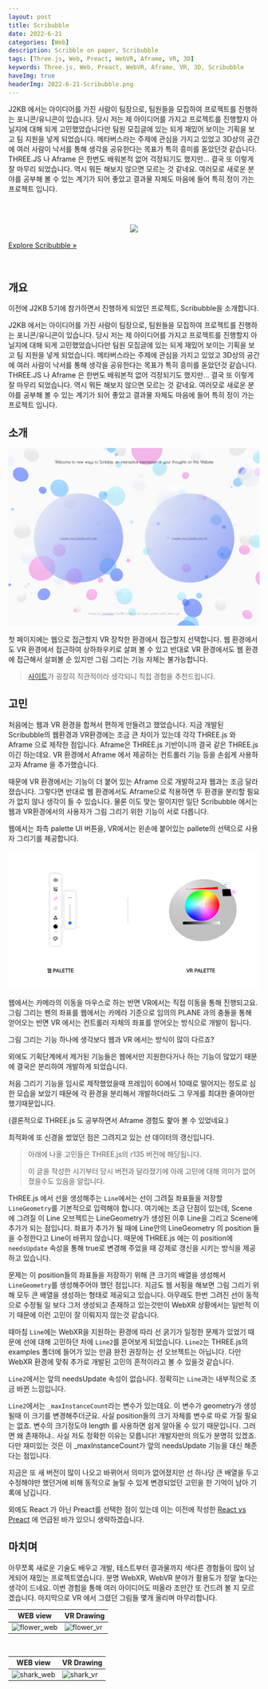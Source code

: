 ```yaml
---
layout: post
title: Scribubble
date: 2022-6-21
categories: [Web]
description: Scribble on paper, Scribubble
tags: [Three.js, Web, Preact, WebVR, Aframe, VR, 3D]
keywords: Three.js, Web, Preact, WebVR, Aframe, VR, 3D, Scribubble
haveImg: true
headerImg: 2022-6-21-Scribubble.png
---
```


<p style="display:none;">
이전에 J2KB 5기에 참가하면서 진행하게 되었던 프로젝트, Scribubble을 소개합니다.

J2KB 에서는 아이디어를 가진 사람이 팀장으로, 팀원들을 모집하여 프로젝트를 진행하는 포니콘/유니콘이 있습니다.
당시 저는 제 아이디어를 가지고 프로젝트를 진행할지 아닐지에 대해 되게 고민했었습니다만
팀원 모집글에 있는 되게 재밌어 보이는 기획을 보고 팀 지원을 넣게 되었습니다.
메타버스라는 주제에 관심을 가지고 있었고 3D상의 공간에 여러 사람이 낙서를 통해 생각을 공유한다는 목표가 특히 흥미를 돋았던것 같습니다.
THREE.JS 나 Aframe 은 한번도 배워본적 없어 걱정되기도 했지만... 결국 또 이렇게 잘 마무리 되었습니다. 역시 뭐든 해보지 않으면 모르는 것 같네요.
여러모로 새로운 분야를 공부해 볼 수 있는 계기가 되어 좋았고 결과물 자체도 마음에 들어 특히 정이 가는 프로젝트 입니다. 
</p>


<br/><br/>


<p align="center">
    <img src="https://user-images.githubusercontent.com/14146566/168096520-1d04b7ba-41e7-4253-bb2f-72d8517fbd51.gif" />
</p>


[Explore Scribubble »](https://d1bsmwli3pnvxm.cloudfront.net/)


<br/>







## 개요

이전에 J2KB 5기에 참가하면서 진행하게 되었던 프로젝트, Scribubble을 소개합니다.

J2KB 에서는 아이디어를 가진 사람이 팀장으로, 팀원들을 모집하여 프로젝트를 진행하는 포니콘/유니콘이 있습니다.
당시 저는 제 아이디어를 가지고 프로젝트를 진행할지 아닐지에 대해 되게 고민했었습니다만
팀원 모집글에 있는 되게 재밌어 보이는 기획을 보고 팀 지원을 넣게 되었습니다.
메타버스라는 주제에 관심을 가지고 있었고 3D상의 공간에 여러 사람이 낙서를 통해 생각을 공유한다는 목표가 특히 흥미를 돋았던것 같습니다.
THREE.JS 나 Aframe 은 한번도 배워본적 없어 걱정되기도 했지만... 결국 또 이렇게 잘 마무리 되었습니다. 역시 뭐든 해보지 않으면 모르는 것 같네요.
여러모로 새로운 분야를 공부해 볼 수 있는 계기가 되어 좋았고 결과물 자체도 마음에 들어 특히 정이 가는 프로젝트 입니다. 

## 소개

![1](/assets/img/2022-6-21-Scribubble/1.png)

첫 페이지에는 웹으로 접근할지 VR 장착한 환경에서 접근할지 선택합니다.
웹 환경에서도 VR 환경에서 접근하여 상하좌우키로 살펴 볼 수 있고 반대로 VR 환경에서도 웹 환경에 접근해서 살펴볼 순 있지만
그림 그리는 기능 자체는 불가능합니다.

> [사이트](https://d1bsmwli3pnvxm.cloudfront.net/)가 굉장히 직관적이라 생각되니 직접 경험을 추천드립니다.

## 고민

처음에는 웹과 VR 환경을 합쳐서 편하게 만들려고 했었습니다.
지금 개발된 Scribubble의 웹환경과 VR환경에는 조금 큰 차이가 있는데 각각 THREE.js 와 Aframe 으로 제작한 점입니다.
Aframe은 THREE.js 기반이니까 결국 같은 THREE.js 이긴 하는데요. VR 환경에서 Aframe 에서 제공하는 컨트롤러 기능 등을 손쉽게 사용하고자 Aframe 을 추가했습니다.

때문에 VR 환경에서는 기능이 더 붙어 있는 Aframe 으로 개발하고자 웹과는 조금 달라졌습니다.
그렇다면 반대로 웹 환경에서도 Aframe으로 적용하면 두 환경을 분리할 필요가 없지 않나 생각이 들 수 있습니다.
물론 이도 맞는 말이지만 일단 Scribubble 에서는 웹과 VR환경에서의 사용자가 그림 그리기 위한 기능이 서로 다릅니다.

웹에서는 좌측 palette UI 버튼을, VR에서는 왼손에 붙어있는 pallete의 선택으로 사용자 그리기를 제공합니다.

![2](/assets/img/2022-6-21-Scribubble/2.png)

웹에서는 카메라의 이동을 마우스로 하는 반면 VR에서는 직접 이동을 통해 진행되고요.   
그림 그리는 펜의 좌표를 웹에서는 카메라 기준으로 임의의 PLANE 과의 충돌을 통해 얻어오는 반면 VR 에서는 컨트롤러 자체의 좌표를 얻어오는 방식으로 개발이 됩니다.

그림 그리는 기능 하나에 생각보다 웹과 VR 에서는 방식이 많이 다르죠?

외에도 기획단계에서 제거된 기능들은 웹에서만 지원한다거나 하는 기능이 많았기 때문에 결국은 분리하여 개발하게 되었습니다.

처음 그리기 기능을 임시로 제작했었을때 프레임이 60에서 10때로 떨어지는 정도로 심한 모습을 보았기 때문에
각 환경을 분리해서 개발하더라도 그 무게를 최대한 줄여야만 했기때문입니다.

(결론적으로 THREE.js 도 공부하면서 Aframe 경험도 핥아 볼 수 있었네요.)

최적화에 또 신경을 썼었던 점은 그려지고 있는 선 데이터의 갱신입니다.

> 아래에 나올 고민들은 THREE.js의 r135 버전에 해당됩니다.
> 
> 이 글을 작성한 시기부터 당시 버전과 달라졌기에 아래 고민에 대해 의미가 없어졌을수도 있음을 알립니다.

THREE.js 에서 선을 생성해주는 `Line`에서는 선이 그려질 좌표들을 저장할 `LineGeometry`를 기본적으로 입력해야 합니다.
여기에는 조금 단점이 있는데, Scene 에 그려질 이 Line 오브젝트는 LineGeometry가 생성된 이후 Line을 그리고 Scene에 추가가 되는 점입니다.
좌표가 추가가 될 때에 Line안의 LineGeometry 의 position 들을 수정한다고 Line이 바뀌지 않습니다.
때문에 THREE.js 에는 이 position에 `needsUpdate` 속성을 통해 true로 변경해 주었을 때 강제로 갱신을 시키는 방식을 제공하고 있습니다.

<script src="https://gist.github.com/kyechan99/000a187b8072e707aa0363db7e026009.js"></script>

문제는 이 position들의 좌표들을 저장하기 위해 큰 크기의 배열을 생성해서 `LineGeometry`를 생성해주어야 했던 점입니다.
지금도 웹 서핑을 해보면 그림 그리기 위해 모두 큰 배열을 생성하는 형태로 제공되고 있습니다.
아무래도 한번 그려진 선이 동적으로 수정될 일 보다 그저 생성되고 존재하고 있는것만이 WebXR 상황에서는 일반적 이기 때문에 이런 고민이 잘 이뤄지지 않는것 같습니다.

때마침 `Line`에는 WebXR을 지원하는 환경에 따라 선 굵기가 일정한 문제가 있었기 때문에
선에 대해 고민하던 차에 `Line2`를 뜯어보게 되었습니다.
`Line2`는 THREE.js의 examples 폴더에 들어가 있는 만큼 완전 권장하는 선 오브젝트는 아닙니다.
다만 WebXR 환경에 맞춰 추가로 개발된 고민의 흔적이라고 볼 수 있을것 같습니다.

<script src="https://gist.github.com/kyechan99/b6da75ab86814c9f367fb2aa79ea679d.js"></script>

`Line2`에서는 앞의 needsUpdate 속성이 없습니다.
정확히는 `Line`과는 내부적으로 조금 바뀐 느낌입니다.

`Line2`에서는 `_maxInstanceCount`라는 변수가 있는데요. 이 변수가 geometry가 생성될때 이 크기를 변경해주더군요.
사실 position들의 크기 자체를 변수로 따로 가질 필요는 없죠. 변수의 크기정도야 length 를 사용하면 쉽게 알아올 수 있기 때문입니다.
그러면 왜 존재하냐..
사실 저도 정확한 이유는 모릅니다! 개발자만의 의도가 분명히 있겠죠.
다만 재미있는 것은 이 _maxInstanceCount가 앞의 needsUpdate 기능을 대신 해준다는 점입니다.

지금은 또 새 버전이 많이 나오고 바뀌어서 의미가 없어졌지만 선 하나당 큰 배열을 두고 수정해야만 했던거에 비해
동적으로 늘릴 수 있게 변경되었던 고민을 한 기억이 남아 기록에 남깁니다.

외에도 React 가 아닌 Preact를 선택한 점이 있는데 이는 이전에 작성한 [React vs Preact](https://kyechan99.github.io/lib/2021/12/17/React-Preact.html) 에 언급된 바가 있으니 생략하겠습니다.

## 마치며

아무쪼록 새로운 기술도 배우고 개발, 테스트부터 결과물까지 색다른 경험들이 많이 남게되어 재밌는 프로젝트였습니다.
분명 WebXR, WebVR 분야가 활용도가 정말 높다는 생각이 드네요.
이번 경험을 통해 여러 아이디어도 떠올라 조만간 또 건드려 볼 지 모르겠습니다.
마지막으로 VR 에서 그렸던 그림들 몇개 올리며 마무리합니다.

WEB view | VR Drawing 
--- | --- 
![flower_web](https://user-images.githubusercontent.com/14146566/168096727-e0275923-ff03-4c8e-954b-c11a9146ba43.gif) | ![flower_vr](https://user-images.githubusercontent.com/14146566/168096913-17ba4bbb-c4b0-41ae-bd18-3b4e0176cce4.gif)

<br/>

WEB view | VR Drawing 
--- | --- 
![shark_web](https://user-images.githubusercontent.com/14146566/168096628-b803483c-e2ce-4e3c-95a8-f753b6c788ba.gif) | ![shark_vr](https://user-images.githubusercontent.com/14146566/168096820-f96d8c86-cf87-4507-aec9-3513ee2da97c.gif)
